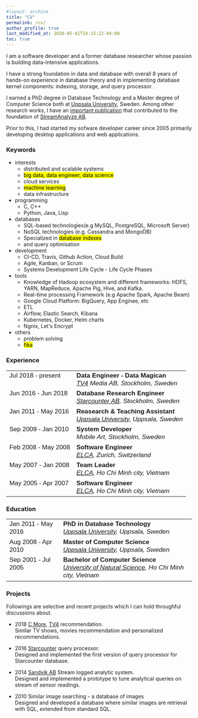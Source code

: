 ```yaml
---
#layout: archive
title: "CV"
permalink: /cv/
author_profile: true
last_modified_at: 2020-05-01T10:15:22-04:00
toc: true
---
```

<p>I am a software developer and a former database researcher whose passion is building data-intensive applications.</p>
<p>I have a strong foundation in data and database with overall 8 years of hands-on experience in database theory and in implementing database kernel components: indexing, storage, and query processor.</p>

I earned a PhD degree in Database Technology and a Master degree of Computer Science both at [Uppsala University](https://www.uu.se/), Sweden. Among other research works, I have an [important publication](https://streamanalyze.com/research/) that contributed to the foundation of [StreamAnalyze AB](https://streamanalyze.com/).

Prior to this, I had started my sofware developer career since 2005 primarily developing desktop applications and web applications.

<style>
.mark_black {
  background-color: black;
  color: white;
  font-weight: normal;
  #font-style: italic;
}
.mark_yellow {
  background-color: black;
  color: white;
  font-weight: normal;
  #font-style: italic;
}
table, th, td {
  border: 0;
  text-align:left;
  vertical-align: top; 
  font-weight: normal;
  font-family: Arial; 
  font-size: 13pt;
}
.newspaper {
  column-count: 2;
}
</style>

### Keywords
  - interests
    - distributed and scalable systems
    - <mark>big data, data engineer, data science</mark>
    - cloud services
    - <mark>machine learning</mark>
    - data infrastructure
  - programming
    - C, C++
    - Python, Java, Lisp
  - databases
    - SQL-based technologies(e.g MySQL, PostgreSQL, Microsoft Server)
    - NoSQL technologies (e.g. Cassandra and MongoDB)
    - Specialized in <mark>database indexes</mark>
    - and query optimisation
  - development
    - CI-CD, Travis, Github Action, Cloud Build
    - Agile, Kanban, or Scrum
    - Systems Development Life Cycle - Life Cycle Phases
  - tools
    - Knowledge of Hadoop ecosystem and different frameworks: HDFS, YARN, MapReduce, Apache Pig, Hive, and Kafka.
    - Real-time processing Framework (e.g Apache Spark, Apache Beam)
    - Google Cloud Platform: BigQuery, App Enginee, etc
    - ETL
    - Airflow, Elastic Search, Kibana
    - Kubernetes, Docker, Helm charts
    - Ngnix, Let's Encrypt
  - others
    - problem solving
    - <mark>fika</mark>

### Experience
<table>
  <tr>
    <td>Jul 2018 - present</td>
    <td><b>Data Engineer - Data Magican</b><br>
        <i><a href="https://www.tv4.se/" >TV4</a> Media AB, Stockholm, Sweden</i>
    </td>
  </tr>
  <tr>
    <td>Jun 2016 - Jun 2018</td>
    <td><b>Database Research Engineer</b><br>
        <i><a href="https://starcounter.com/">Starcounter AB</a>, Stockholm, Sweden</i>
    </td>
  </tr>
  <tr>
    <td>Jan 2011 - May 2016</td>
    <td><b>Reasearch & Teaching Assistant</b><br>
        <i><a href="https://www.uu.se">Uppsala University</a>, Uppsala, Sweden</i>
    </td>
  </tr>
  <tr>
    <td>Sep 2009 - Jan 2010</td>
    <td><b>System Developer</b><br>
        <i>Mobile Art, Stockholm, Sweden</i>
    </td>
  </tr>
  <tr>
    <td>Feb 2008 - May 2008</td>
    <td><b>Software Engineer</b><br>
        <i><a href="https:///www.elca.vn">ELCA</a>, Zurich, Switzerland</i>
    </td>
  </tr>
  <tr>
    <td>May 2007 - Jan 2008</td>
    <td><b>Team Leader</b><br>
        <i><a href="https:///www.elca.vn">ELCA</a>, Ho Chi Minh city, Vietnam</i>
    </td>
  </tr>
  <tr>
    <td>May 2005 - Apr 2007</td>
    <td><b>Software Engineer</b><br>
        <i><a href="https://www.elca.vn/en">ELCA</a>, Ho Chi Minh city, Vietnam</i>
    </td>
  </tr>
</table>

### Education
<table>
  <tr>
    <td>Jan 2011 - May 2016</td>
    <td><b>PhD in Database Technology</b><br>
        <i><a href="https://uu.se/">Uppsala University</a>, Uppsala, Sweden</i>
    </td>
  </tr>
  <tr>
    <td>Aug 2008 - Apr 2010</td>
    <td><b>Master of Computer Science</b><br>
        <i><a href="https://uu.se/">Uppsala University</a>, Uppsala, Sweden</i>
    </td>
  </tr>
  <tr>
    <td>Sep 2001 - Jul 2005</td>
    <td><b>Bachelor of Computer Science</b><br>
        <i><a href="https://en.hcmus.edu.vn/">University of Natural Science</a>, Ho Chi Minh city, Vietnam</i>
    </td>
  </tr>
</table>

### Projects
Followings are selective and recent projects which I can hold throughful discussions about.

* 2018 [C More](https://www.cmore.se/), [TV4](https://www.tv4.se) recommendation. <br> Similar TV shows, movies recommendation and personalized recommendations.

* 2016 [Starcounter](https://www.starcounter.com) query processor.<br>
  Designed and implemented the first version of query processor for Starcounter database.

* 2014 [Sandvik AB](https://www.home.sandvik/se/) Stream logged analytic system.<br>
  Designed and implemented a prototype to tune analytical queries on stream of sensor readings.

* 2010 Similar image searching - a database of images<br>
  Designed and developed a database where similar images are retrieval with SQL, extended from standard SQL.
